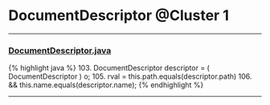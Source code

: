 # DocumentDescriptor @Cluster 1

***

### [DocumentDescriptor.java](https://searchcode.com/codesearch/view/15642285/)
{% highlight java %}
103. DocumentDescriptor descriptor = ( DocumentDescriptor ) o;
105. rval = this.path.equals(descriptor.path)
106.        && this.name.equals(descriptor.name);
{% endhighlight %}

***

